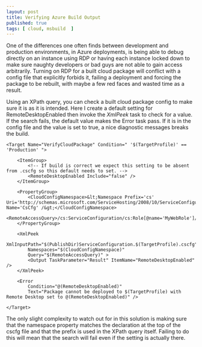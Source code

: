 ```yaml
---
layout: post
title: Verifying Azure Build Output
published: true 
tags: [ cloud, msbuild  ]
---
```


One of the differences one often finds between development and production environments, in Azure deployments, 
is being able to debug directly on an instance using RDP or having each instance locked down to make sure 
naughty developers or bad guys are not able to gain access arbitrarily. Turning on RDP for a built cloud package 
will conflict with a config file that explicitly forbids it, failing a deployment and forcing the package to be 
rebuilt, with maybe a few red faces and wasted time as a result.

Using an XPath query, you can check a built cloud package config to make sure it is as it is intended. Here I 
create a default setting for RemoteDesktopEnabled then invoke the *XmlPeek* task to check for a value. If 
the search fails, the default value makes the Error task pass. If it is in the config file and the value is 
set to true, a nice diagnostic messages breaks the build.

    
    <Target Name="VerifyCloudPackage" Condition=" '$(TargetProfile)' == 'Production' ">

		<ItemGroup>
			<!-- If build is correct we expect this setting to be absent from .cscfg so this default needs to set. -->
			<RemoteDesktopEnabled Include="false" />
		</ItemGroup>

		<PropertyGroup>
			<CloudConfigNamespace>&lt;Namespace Prefix='cs' Uri='http://schemas.microsoft.com/ServiceHosting/2008/10/ServiceConfiguration' Name='CsCfg' /&gt;</CloudConfigNamespace>
			<RemoteAccessQuery>/cs:ServiceConfiguration/cs:Role[@name='MyWebRole']/cs:ConfigurationSettings/cs:Setting[@name='Microsoft.WindowsAzure.Plugins.RemoteAccess.Enabled']/@value</RemoteAccessQuery>
		</PropertyGroup>

		<XmlPeek
			XmlInputPath="$(PublishDir)ServiceConfiguration.$(TargetProfile).cscfg"
			Namespaces="$(CloudConfigNamespace)"
			Query="$(RemoteAccessQuery)" >
			<Output TaskParameter="Result" ItemName="RemoteDesktopEnabled" />
		</XmlPeek>

		<Error
			Condition="@(RemoteDesktopEnabled)"
			Text="Package cannot be deployed to $(TargetProfile) with Remote Desktop set to @(RemoteDesktopEnabled)" />

	</Target>
        
           
The only slight complexity to watch out for in this solution is making sure that the namespace property matches the 
declaration at the top of the cscfg file and that the prefix is used in the XPath query itself. Failing to do this will 
mean that the search will fail even if the setting is actually there.
   